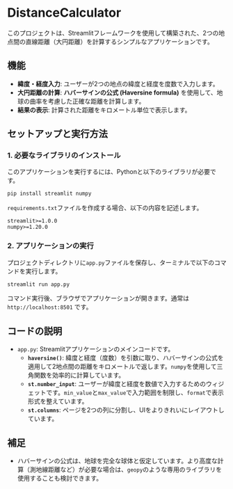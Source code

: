 
# DistanceCalculator

このプロジェクトは、Streamlitフレームワークを使用して構築された、2つの地点間の直線距離（大円距離）を計算するシンプルなアプリケーションです。

## 機能

- **緯度・経度入力**: ユーザーが2つの地点の緯度と経度を度数で入力します。
- **大円距離の計算**: **ハバーサインの公式 (Haversine formula)** を使用して、地球の曲率を考慮した正確な距離を計算します。
- **結果の表示**: 計算された距離をキロメートル単位で表示します。

## セットアップと実行方法

### 1. 必要なライブラリのインストール

このアプリケーションを実行するには、Pythonと以下のライブラリが必要です。

```bash
pip install streamlit numpy
````

`requirements.txt`ファイルを作成する場合、以下の内容を記述します。

```text
streamlit>=1.0.0
numpy>=1.20.0
```

### 2\. アプリケーションの実行

プロジェクトディレクトリに`app.py`ファイルを保存し、ターミナルで以下のコマンドを実行します。

```bash
streamlit run app.py
```

コマンド実行後、ブラウザでアプリケーションが開きます。通常は `http://localhost:8501` です。

## コードの説明

  - `app.py`: Streamlitアプリケーションのメインコードです。
      - **`haversine()`**: 緯度と経度（度数）を引数に取り、ハバーサインの公式を適用して2地点間の距離をキロメートルで返します。`numpy`を使用して三角関数を効率的に計算しています。
      - **`st.number_input`**: ユーザーが緯度と経度を数値で入力するためのウィジェットです。`min_value`と`max_value`で入力範囲を制限し、`format`で表示形式を整えています。
      - **`st.columns`**: ページを2つの列に分割し、UIをよりきれいにレイアウトしています。

## 補足

  - ハバーサインの公式は、地球を完全な球体と仮定しています。より高度な計算（測地線距離など）が必要な場合は、`geopy`のような専用のライブラリを使用することも検討できます。
